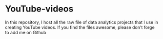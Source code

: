 # YouTube-videos
In this repository, I host all the raw file of data analytics projects that I use in creating YouTube videos.
If you find the files awesome, please don't forge to add me on Github
